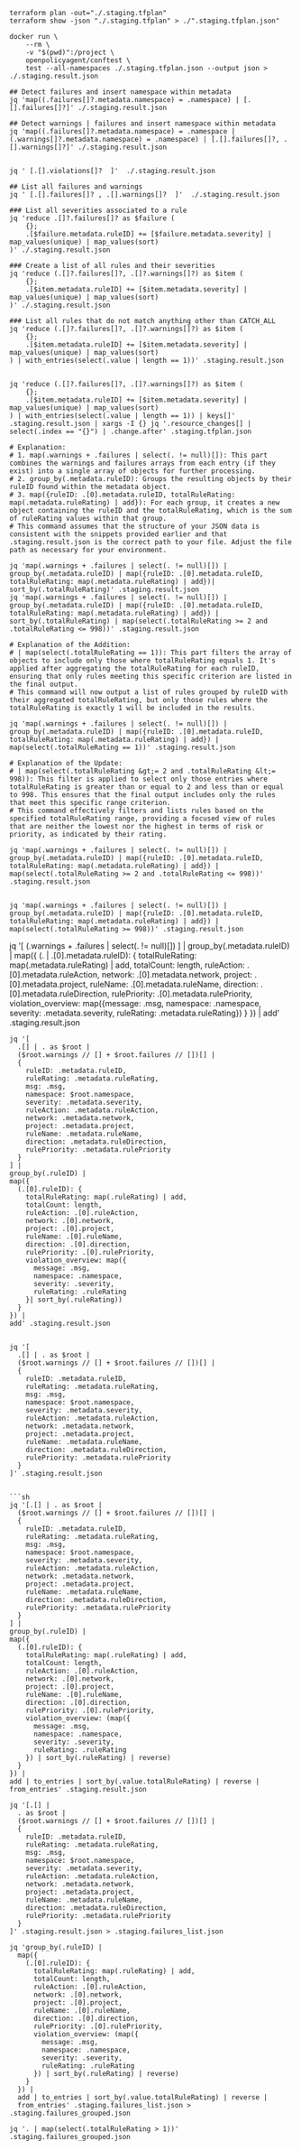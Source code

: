 ```shell
terraform plan -out="./.staging.tfplan"
terraform show -json "./.staging.tfplan" > ./".staging.tfplan.json"
```

```shell
docker run \
    --rm \
    -v "$(pwd)":/project \
    openpolicyagent/conftest \
    test --all-namespaces ./.staging.tfplan.json --output json > ./.staging.result.json
```


```shell
## Detect failures and insert namespace within metadata
jq 'map((.failures[]?.metadata.namespace) = .namespace) | [.[].failures[]?]' ./.staging.result.json

## Detect warnings | failures and insert namespace within metadata
jq 'map((.failures[]?.metadata.namespace) = .namespace | (.warnings[]?.metadata.namespace) = .namespace) | [.[].failures[]?, .[].warnings[]?]' ./.staging.result.json


jq ' [.[].violations[]?  ]'  ./.staging.result.json

## List all failures and warnings
jq ' [.[].failures[]? , .[].warnings[]?  ]'  ./.staging.result.json

### List all severities associated to a rule
jq 'reduce .[]?.failures[]? as $failure (
    {}; 
    .[$failure.metadata.ruleID] += [$failure.metadata.severity] | map_values(unique) | map_values(sort)
)' ./.staging.result.json

### Create a list of all rules and their severities
jq 'reduce (.[]?.failures[]?, .[]?.warnings[]?) as $item (
    {}; 
    .[$item.metadata.ruleID] += [$item.metadata.severity] | map_values(unique) | map_values(sort)
)' ./.staging.result.json
```

```shell
### List all rules that do not match anything other than CATCH_ALL
jq 'reduce (.[]?.failures[]?, .[]?.warnings[]?) as $item (
    {}; 
    .[$item.metadata.ruleID] += [$item.metadata.severity] | map_values(unique) | map_values(sort)
) | with_entries(select(.value | length == 1))' .staging.result.json


jq 'reduce (.[]?.failures[]?, .[]?.warnings[]?) as $item (
    {}; 
    .[$item.metadata.ruleID] += [$item.metadata.severity] | map_values(unique) | map_values(sort)
) | with_entries(select(.value | length == 1)) | keys[]' .staging.result.json | xargs -I {} jq '.resource_changes[] | select(.index == "{}") | .change.after' .staging.tfplan.json

```

```shell
# Explanation:
# 1. map(.warnings + .failures | select(. != null)[]): This part combines the warnings and failures arrays from each entry (if they exist) into a single array of objects for further processing.
# 2. group_by(.metadata.ruleID): Groups the resulting objects by their ruleID found within the metadata object.
# 3. map({ruleID: .[0].metadata.ruleID, totalRuleRating: map(.metadata.ruleRating) | add}): For each group, it creates a new object containing the ruleID and the totalRuleRating, which is the sum of ruleRating values within that group.
# This command assumes that the structure of your JSON data is consistent with the snippets provided earlier and that .staging.result.json is the correct path to your file. Adjust the file path as necessary for your environment.

jq 'map(.warnings + .failures | select(. != null)[]) | group_by(.metadata.ruleID) | map({ruleID: .[0].metadata.ruleID, totalRuleRating: map(.metadata.ruleRating) | add})| sort_by(.totalRuleRating)' .staging.result.json
jq 'map(.warnings + .failures | select(. != null)[]) | group_by(.metadata.ruleID) | map({ruleID: .[0].metadata.ruleID, totalRuleRating: map(.metadata.ruleRating) | add}) | sort_by(.totalRuleRating) | map(select(.totalRuleRating >= 2 and .totalRuleRating <= 998))' .staging.result.json

# Explanation of the Addition:
# | map(select(.totalRuleRating == 1)): This part filters the array of objects to include only those where totalRuleRating equals 1. It's applied after aggregating the totalRuleRating for each ruleID, ensuring that only rules meeting this specific criterion are listed in the final output.
# This command will now output a list of rules grouped by ruleID with their aggregated totalRuleRating, but only those rules where the totalRuleRating is exactly 1 will be included in the results.

jq 'map(.warnings + .failures | select(. != null)[]) | group_by(.metadata.ruleID) | map({ruleID: .[0].metadata.ruleID, totalRuleRating: map(.metadata.ruleRating) | add}) | map(select(.totalRuleRating == 1))' .staging.result.json

# Explanation of the Update:
# | map(select(.totalRuleRating &gt;= 2 and .totalRuleRating &lt;= 998)): This filter is applied to select only those entries where totalRuleRating is greater than or equal to 2 and less than or equal to 998. This ensures that the final output includes only the rules that meet this specific range criterion.
# This command effectively filters and lists rules based on the specified totalRuleRating range, providing a focused view of rules that are neither the lowest nor the highest in terms of risk or priority, as indicated by their rating.

jq 'map(.warnings + .failures | select(. != null)[]) | group_by(.metadata.ruleID) | map({ruleID: .[0].metadata.ruleID, totalRuleRating: map(.metadata.ruleRating) | add}) | map(select(.totalRuleRating >= 2 and .totalRuleRating <= 998))' .staging.result.json


jq 'map(.warnings + .failures | select(. != null)[]) | group_by(.metadata.ruleID) | map({ruleID: .[0].metadata.ruleID, totalRuleRating: map(.metadata.ruleRating) | add}) | map(select(.totalRuleRating >= 998))' .staging.result.json
```

jq '[
      (.warnings + .failures | select(. != null)[])
    ] | group_by(.metadata.ruleID) | map({
      (. | .[0].metadata.ruleID): {
        totalRuleRating: map(.metadata.ruleRating) | add,
        totalCount: length,
        ruleAction: .[0].metadata.ruleAction,
        network: .[0].metadata.network,
        project: .[0].metadata.project,
        ruleName: .[0].metadata.ruleName,
        direction: .[0].metadata.ruleDirection,
        rulePriority: .[0].metadata.rulePriority,
        violation_overview: map({message: .msg, namespace: .namespace, severity: .metadata.severity, ruleRating: .metadata.ruleRating})
      }
    }) | add' .staging.result.json

```shell
jq '[
  .[] | . as $root | 
  ($root.warnings // [] + $root.failures // [])[] | 
  {
    ruleID: .metadata.ruleID, 
    ruleRating: .metadata.ruleRating, 
    msg: .msg, 
    namespace: $root.namespace, 
    severity: .metadata.severity, 
    ruleAction: .metadata.ruleAction, 
    network: .metadata.network, 
    project: .metadata.project, 
    ruleName: .metadata.ruleName, 
    direction: .metadata.ruleDirection, 
    rulePriority: .metadata.rulePriority
  }
] | 
group_by(.ruleID) | 
map({
  (.[0].ruleID): {
    totalRuleRating: map(.ruleRating) | add, 
    totalCount: length, 
    ruleAction: .[0].ruleAction, 
    network: .[0].network, 
    project: .[0].project, 
    ruleName: .[0].ruleName, 
    direction: .[0].direction, 
    rulePriority: .[0].rulePriority, 
    violation_overview: map({
      message: .msg, 
      namespace: .namespace, 
      severity: .severity, 
      ruleRating: .ruleRating
    }| sort_by(.ruleRating))
  }
}) | 
add' .staging.result.json


jq '[
  .[] | . as $root | 
  ($root.warnings // [] + $root.failures // [])[] | 
  {
    ruleID: .metadata.ruleID, 
    ruleRating: .metadata.ruleRating, 
    msg: .msg, 
    namespace: $root.namespace, 
    severity: .metadata.severity, 
    ruleAction: .metadata.ruleAction, 
    network: .metadata.network, 
    project: .metadata.project, 
    ruleName: .metadata.ruleName, 
    direction: .metadata.ruleDirection, 
    rulePriority: .metadata.rulePriority
  }
]' .staging.result.json


```sh
jq '[.[] | . as $root | 
  ($root.warnings // [] + $root.failures // [])[] | 
  {
    ruleID: .metadata.ruleID, 
    ruleRating: .metadata.ruleRating, 
    msg: .msg, 
    namespace: $root.namespace, 
    severity: .metadata.severity, 
    ruleAction: .metadata.ruleAction, 
    network: .metadata.network, 
    project: .metadata.project, 
    ruleName: .metadata.ruleName, 
    direction: .metadata.ruleDirection, 
    rulePriority: .metadata.rulePriority
  }
] | 
group_by(.ruleID) | 
map({
  (.[0].ruleID): {
    totalRuleRating: map(.ruleRating) | add, 
    totalCount: length, 
    ruleAction: .[0].ruleAction, 
    network: .[0].network, 
    project: .[0].project, 
    ruleName: .[0].ruleName, 
    direction: .[0].direction, 
    rulePriority: .[0].rulePriority, 
    violation_overview: (map({
      message: .msg, 
      namespace: .namespace, 
      severity: .severity, 
      ruleRating: .ruleRating
    }) | sort_by(.ruleRating) | reverse)
  }
}) | 
add | to_entries | sort_by(.value.totalRuleRating) | reverse | from_entries' .staging.result.json

jq '[.[] | 
  . as $root | 
  ($root.warnings // [] + $root.failures // [])[] | 
  {
    ruleID: .metadata.ruleID, 
    ruleRating: .metadata.ruleRating, 
    msg: .msg, 
    namespace: $root.namespace, 
    severity: .metadata.severity, 
    ruleAction: .metadata.ruleAction, 
    network: .metadata.network, 
    project: .metadata.project, 
    ruleName: .metadata.ruleName, 
    direction: .metadata.ruleDirection, 
    rulePriority: .metadata.rulePriority
  }
]' .staging.result.json > .staging.failures_list.json

jq 'group_by(.ruleID) | 
  map({
    (.[0].ruleID): {
      totalRuleRating: map(.ruleRating) | add, 
      totalCount: length, 
      ruleAction: .[0].ruleAction, 
      network: .[0].network, 
      project: .[0].project, 
      ruleName: .[0].ruleName, 
      direction: .[0].direction, 
      rulePriority: .[0].rulePriority, 
      violation_overview: (map({
        message: .msg, 
        namespace: .namespace, 
        severity: .severity, 
        ruleRating: .ruleRating
      }) | sort_by(.ruleRating) | reverse)
    }
  }) | 
  add | to_entries | sort_by(.value.totalRuleRating) | reverse | 
  from_entries' .staging.failures_list.json > .staging.failures_grouped.json

jq '. | map(select(.totalRuleRating > 1))' .staging.failures_grouped.json

```